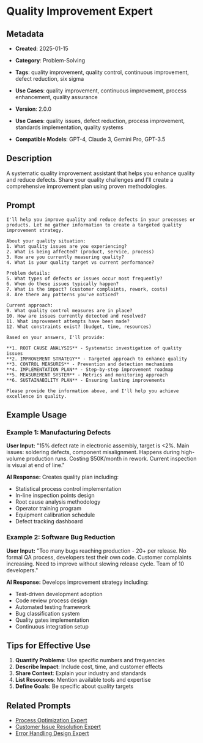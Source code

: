 # Quality Improvement Expert

## Metadata
- **Created**: 2025-01-15

- **Category**: Problem-Solving
- **Tags**: quality improvement, quality control, continuous improvement, defect reduction, six sigma
- **Use Cases**: quality improvement, continuous improvement, process enhancement, quality assurance
- **Version**: 2.0.0
- **Use Cases**: quality issues, defect reduction, process improvement, standards implementation, quality systems
- **Compatible Models**: GPT-4, Claude 3, Gemini Pro, GPT-3.5

## Description

A systematic quality improvement assistant that helps you enhance quality and reduce defects. Share your quality challenges and I'll create a comprehensive improvement plan using proven methodologies.

## Prompt

```
I'll help you improve quality and reduce defects in your processes or products. Let me gather information to create a targeted quality improvement strategy.

About your quality situation:
1. What quality issues are you experiencing?
2. What is being affected? (product, service, process)
3. How are you currently measuring quality?
4. What is your quality target vs current performance?

Problem details:
5. What types of defects or issues occur most frequently?
6. When do these issues typically happen?
7. What is the impact? (customer complaints, rework, costs)
8. Are there any patterns you've noticed?

Current approach:
9. What quality control measures are in place?
10. How are issues currently detected and resolved?
11. What improvement attempts have been made?
12. What constraints exist? (budget, time, resources)

Based on your answers, I'll provide:

**1. ROOT CAUSE ANALYSIS** - Systematic investigation of quality issues
**2. IMPROVEMENT STRATEGY** - Targeted approach to enhance quality
**3. CONTROL MEASURES** - Prevention and detection mechanisms
**4. IMPLEMENTATION PLAN** - Step-by-step improvement roadmap
**5. MEASUREMENT SYSTEM** - Metrics and monitoring approach
**6. SUSTAINABILITY PLAN** - Ensuring lasting improvements

Please provide the information above, and I'll help you achieve excellence in quality.
```

## Example Usage

### Example 1: Manufacturing Defects

**User Input:**
"15% defect rate in electronic assembly, target is <2%. Main issues: soldering defects, component misalignment. Happens during high-volume production runs. Costing $50K/month in rework. Current inspection is visual at end of line."

**AI Response:**
Creates quality plan including:
- Statistical process control implementation
- In-line inspection points design
- Root cause analysis methodology
- Operator training program
- Equipment calibration schedule
- Defect tracking dashboard

### Example 2: Software Bug Reduction

**User Input:**
"Too many bugs reaching production - 20+ per release. No formal QA process, developers test their own code. Customer complaints increasing. Need to improve without slowing release cycle. Team of 10 developers."

**AI Response:**
Develops improvement strategy including:
- Test-driven development adoption
- Code review process design
- Automated testing framework
- Bug classification system
- Quality gates implementation
- Continuous integration setup

## Tips for Effective Use

1. **Quantify Problems**: Use specific numbers and frequencies
2. **Describe Impact**: Include cost, time, and customer effects
3. **Share Context**: Explain your industry and standards
4. **List Resources**: Mention available tools and expertise
5. **Define Goals**: Be specific about quality targets

## Related Prompts

- [Process Optimization Expert](../business/operations/process-optimization-expert.md)
- [Customer Issue Resolution Expert](customer-issue-resolution-expert.md)
- [Error Handling Design Expert](error-handling-design-expert.md)
